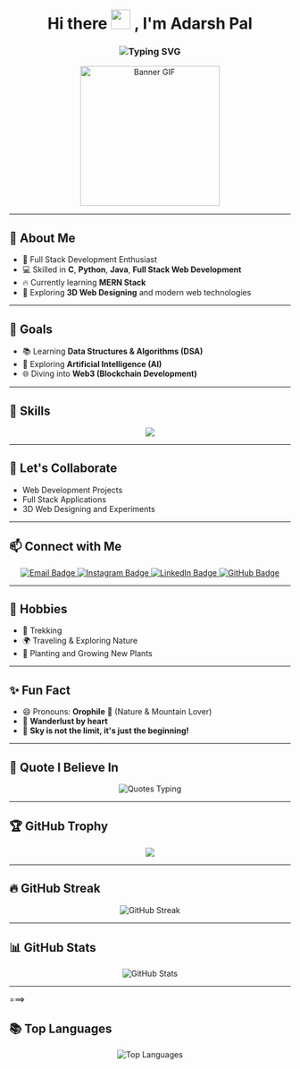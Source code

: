 <h1 align="center">
  Hi there <img src="https://media.giphy.com/media/hvRJCLFzcasrR4ia7z/giphy.gif" width="35px"/> , I'm Adarsh Pal
</h1>

<h3 align="center">
  <img src="https://readme-typing-svg.demolab.com?font=Fira+Code&size=22&pause=1000&center=true&width=440&lines=Full+Stack+Developer;Python%2C+Java%2C+C+Programmer;Learning+DSA%2C+AI%2C+Web3;Nature+Lover+%F0%9F%8C%B1+Trekker+%F0%9F%A5%BE" alt="Typing SVG" />
</h3>

<p align="center">
  <img src="https://i.pinimg.com/originals/8e/7b/5b/8e7b5bc5f2039f43887bce8f600f8ab0.gif" width="250" alt="Banner GIF"/>
</p>

---

## 🚀 About Me
- 🌟 Full Stack Development Enthusiast
- 💻 Skilled in **C**, **Python**, **Java**, **Full Stack Web Development**
- 🔥 Currently learning **MERN Stack**
- 🎨 Exploring **3D Web Designing** and modern web technologies

---

## 🎯 Goals
- 📚 Learning **Data Structures & Algorithms (DSA)**
- 🤖 Exploring **Artificial Intelligence (AI)**
- 🌐 Diving into **Web3 (Blockchain Development)**

---

## 🧩 Skills
<p align="center">
  <img src="https://skillicons.dev/icons?i=html,css,javascript,tailwind,bootstrap,github,react,nodejs,express,mongodb,python,java,c,mysql" />
</p>

---

## 🤝 Let's Collaborate
- Web Development Projects
- Full Stack Applications
- 3D Web Designing and Experiments

---

## 📫 Connect with Me

<p align="center">
  <a href="mailto:adarsh.r.s.pal@gmail.com" target="_blank">
    <img src="https://img.shields.io/badge/Email-D14836?style=for-the-badge&logo=gmail&logoColor=white" alt="Email Badge" />
  </a>
  <a href="https://www.instagram.com/_adarsh.pal?igsh=MWR1Y3Jwdm56bmJteA==" target="_blank">
    <img src="https://img.shields.io/badge/Instagram-E4405F?style=for-the-badge&logo=instagram&logoColor=white" alt="Instagram Badge" />
  </a>
  <a href="https://www.linkedin.com/in/adarsh-pal-11212b292?utm_source=share&utm_campaign=share_via&utm_content=profile&utm_medium=android_app" target="_blank">
    <img src="https://img.shields.io/badge/LinkedIn-0077B5?style=for-the-badge&logo=linkedin&logoColor=white" alt="LinkedIn Badge" />
  </a>
  <a href="https://github.com/pal-adarsh" target="_blank">
    <img src="https://img.shields.io/badge/GitHub-181717?style=for-the-badge&logo=github&logoColor=white" alt="GitHub Badge" />
  </a>
</p>



---

## 🌱 Hobbies
- 🥾 Trekking
- 🌍 Traveling & Exploring Nature
- 🌱 Planting and Growing New Plants

---

## ✨ Fun Fact
- 😄 Pronouns: **Orophile** 🌊 (Nature & Mountain Lover)
- 🧭 **Wanderlust by heart**
- 🚀 **Sky is not the limit, it's just the beginning!**

---

## 🧠 Quote I Believe In
<p align="center">
  <img src="https://readme-typing-svg.demolab.com?font=Fira+Code&size=24&duration=3000&pause=500&color=00FEEF&center=true&vCenter=true&width=800&lines=The+Sky+is+NOT+the+Limit!;Keep+Exploring+New+Horizons!;Stay+Curious%2C+Stay+Foolish!;Keep+Learning+Keep+Growing!" alt="Quotes Typing" />
</p>

---

## 🏆 GitHub Trophy
<p align="center">
  <img src="https://github-profile-trophy.vercel.app/?username=pal-adarsh&theme=onedark&no-frame=true&no-bg=true&margin-w=4" />
</p>

---

## 🔥 GitHub Streak
<p align="center">
  <img src="https://github-readme-streak-stats.herokuapp.com/?user=pal-adarsh&theme=algolia" alt="GitHub Streak" />
</p>

---

## 📊 GitHub Stats
<p align="center">
  <img src="https://github-readme-stats.vercel.app/api?username=pal-adarsh&show_icons=true&theme=algolia" alt="GitHub Stats" />
</p>

---

===>

## 📚 Top Languages
<p align="center">
  <img src="https://github-readme-stats.vercel.app/api/top-langs/?username=pal-adarsh&layout=compact&theme=algolia" alt="Top Languages" />
</p>
